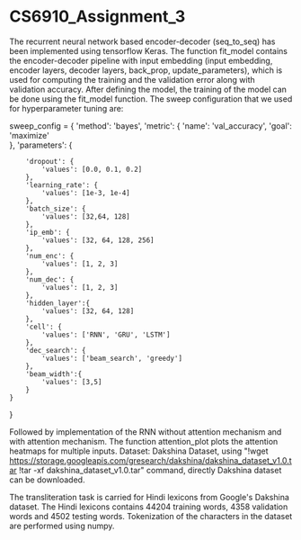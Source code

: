 # CS6910_Assignment_3
The recurrent neural network based encoder-decoder (seq_to_seq) has been implemented using tensorflow Keras.
The function fit_model contains the encoder-decoder pipeline with input embedding (input embedding, encoder layers, decoder layers, back_prop, update_parameters),
which is used for computing the training and the validation error along with validation accuracy.
After defining the model, the training of the model can be done using the fit_model function.
The sweep configuration that we used for hyperparameter tuning are:

sweep_config = {
    'method': 'bayes', 
    'metric': {
      'name': 'val_accuracy',
      'goal': 'maximize'   
    },
    'parameters': {

        'dropout': {
            'values': [0.0, 0.1, 0.2]
        },
        'learning_rate': {
            'values': [1e-3, 1e-4]
        },
        'batch_size': {
            'values': [32,64, 128]
        },
        'ip_emb': {
            'values': [32, 64, 128, 256]
        },
        'num_enc': {
            'values': [1, 2, 3]
        },
        'num_dec': {
            'values': [1, 2, 3]
        },
        'hidden_layer':{
            'values': [32, 64, 128]
        },
        'cell': {
            'values': ['RNN', 'GRU', 'LSTM']
        },
        'dec_search': {
            'values': ['beam_search', 'greedy']
        },
        'beam_width':{
            'values': [3,5]
        }
    }
}

Followed by implementation of the RNN without attention mechanism and with attention mechanism.
The function attention_plot plots the attention heatmaps for multiple inputs.
Dataset: Dakshina Dataset, using
"!wget https://storage.googleapis.com/gresearch/dakshina/dakshina_dataset_v1.0.tar
!tar -xf dakshina_dataset_v1.0.tar"
command, directly Dakshina dataset can be downloaded.

The transliteration task is carried for Hindi lexicons from Google's Dakshina dataset.
The Hindi lexicons contains 44204 training words, 4358 validation words and 4502 testing words.
Tokenization of the characters in the dataset are performed using numpy.
